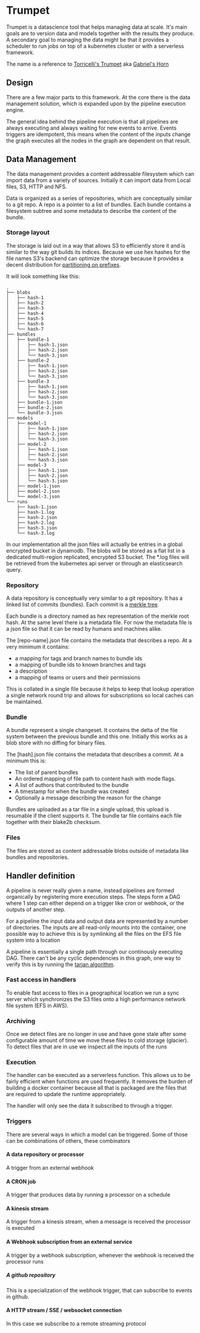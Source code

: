 # Trumpet

Trumpet is a datascience tool that helps managing data at scale.
It's main goals are to version data and models together with the results they produce. 
A secondary goal to managing the data might be that it provides a scheduler to run jobs on top of a kubernetes cluster
or with a serverless framework.

The name is a reference to [Torricelli's Trumpet](https://en.wikipedia.org/wiki/Gabriel%27s_Horn) aka [Gabriel's Horn](https://en.wikipedia.org/wiki/Gabriel%27s_Horn)

## Design

There are a few major parts to this framework.  At the core there is the data management solution, which is expanded upon 
by the pipeline execution engine. 

The general idea behind the pipeline execution is that all pipelines are always executing and always waiting for new events to arrive.
Events triggers are idempotent, this means when the content of the inputs change the graph executes all the nodes in the graph are
dependent on that result. 

## Data Management

The data management provides a content addressable filesystem which can import data from a variety of sources.
Initially it can import data from Local files, S3, HTTP and NFS.

Data is organized as a series of repositories, which are conceptually similar to a git repo.
A repo is a pointer to a list of bundles. Each bundle contains a filesystem subtree and some metadata to describe
the content of the bundle.

### Storage layout

The storage is laid out in a way that allows S3 to efficiently store it and is similar to the way git builds its indices.
Because we use hex hashes for the file names S3's backend can optimize the storage because it provides a decent 
distribution for [partitioning on prefixes](https://docs.aws.amazon.com/AmazonS3/latest/dev/request-rate-perf-considerations.html#workloads-with-mix-request-types).

It will look something like this:

```text
.
├── blobs
│   ├── hash-1
│   ├── hash-2
│   ├── hash-3
│   ├── hash-4
│   ├── hash-5
│   ├── hash-6
│   └── hash-7
├── bundles
│   ├── bundle-1
│   │   ├── hash-1.json
│   │   ├── hash-2.json
│   │   └── hash-3.json
│   ├── bundle-2
│   │   ├── hash-1.json
│   │   ├── hash-2.json
│   │   └── hash-3.json
│   ├── bundle-3
│   │   ├── hash-1.json
│   │   ├── hash-2.json
│   │   └── hash-3.json
│   ├── bundle-1.json
│   ├── bundle-2.json
│   └── bundle-3.json
├── models
│   ├── model-1
│   │   ├── hash-1.json
│   │   ├── hash-2.json
│   │   └── hash-3.json
│   ├── model-2
│   │   ├── hash-1.json
│   │   ├── hash-2.json
│   │   └── hash-3.json
│   ├── model-3
│   │   ├── hash-1.json
│   │   ├── hash-2.json
│   │   └── hash-3.json
│   ├── model-1.json
│   ├── model-2.json
│   └── model-3.json
└── runs
    ├── hash-1.json
    ├── hash-1.log
    ├── hash-2.json
    ├── hash-2.log
    ├── hash-3.json
    └── hash-3.log
```

In our implementation all the json files will actually be entries in a global encrypted bucket in dynamodb.
The blobs will be stored as a flat list in a dedicated multi-region replicated, encrypted S3 bucket.
The *.log files will be retrieved from the kubernetes api server or through an elasticsearch query.

### Repository

A data repository is conceptually very similar to a git repository. It has a linked list of commits (bundles).
Each commit is a [merkle tree](https://en.wikipedia.org/wiki/Merkle_tree).

Each bundle is a directory named as hex representation of the merkle root hash. At the same level there is a metadata file.
For now the metadata file is a json file so that it can be read by humans and machines alike.

The [repo-name].json file contains the metadata that describes a repo. At a very minimum it contains:

* a mapping for tags and branch names to bundle ids
* a mapping of bundle ids to known branches and tags
* a description
* a mapping of teams or users and their permissions

This is collated in a single file because it helps to keep that lookup operation a single network round trip and allows for subscriptions so local caches can be maintained.

### Bundle

A bundle represent a single changeset. It contains the delta of the file system between the previous bundle and this one.
Initially this works as a blob store with no diffing for binary files.

The [hash].json file contains the metadata that describes a commit. At a minimum this is:

* The list of parent bundles
* An ordered mapping of file path to content hash with mode flags.
* A list of authors that contributed to the bundle
* A timestamp for when the bundle was created
* Optionally a message describing the reason for the change

Bundles are uploaded as a tar file in a single upload, this upload is resumable if the client supports it.
The bundle tar file contains each file together with their blake2b checksum.

### Files

The files are stored as content addressable blobs outside of metadata like bundles and repositories.

## Handler definition

A pipeline is never really given a name, instead pipelines are formed organically by registering more execution steps.
The steps form a DAG where 1 step can either depend on a trigger like cron or webhook, or the outputs of another step.

For a pipeline the input data and output data are represented by a number of directories.
The inputs are all read-only mounts into the container, one possible way to achieve this is by symlinking all the files on the EFS file system into a location

A pipeline is essentially a single path through our continously executing DAG.
There can't be any cyclic dependencies in this graph, one way to verify this is by running the [tarjan algorithm](https://en.wikipedia.org/wiki/Tarjan%27s_strongly_connected_components_algorithm).

### Fast access in handlers

To enable fast access to files in a geographical location we run a sync server which synchronizes the S3 files onto a high performance network file system (EFS in AWS).

### Archiving

Once we detect files are no longer in use and have gone stale after some configurable amount of time we move these files to cold storage (glacier).
To detect files that are in use we inspect all the inputs of the runs

### Execution

The handler can be executed as a serverless function. This allows us to be fairly efficient when functions are used frequently.
It removes the burden of building a docker container because all that is packaged are the files that are required to update the runtime appropriately.

The handler will only see the data it subscribed to through a trigger.

### Triggers

There are several ways in which a model can be triggered. Some of those can be combinations of others, these combinators 

#### A data repository or processor

A trigger from an external webhook

#### A CRON job

A trigger that produces data by running a processor on a schedule

#### A kinesis stream

A trigger from a kinesis stream, when a message is received the processor is executed

#### A Webhook subscription from an external service

A trigger by a webhook subscription, whenever the webhook is received the processor runs

##### A github repository

This is a specialization of the webhook trigger, that can subscribe to events in github.

#### A HTTP stream / SSE / websocket connection

In this case we subscribe to a remote streaming protocol